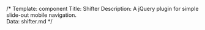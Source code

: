 /* 
Template: component 
Title: Shifter 
Description: A jQuery plugin for simple slide-out mobile navigation.  
Data: shifter.md 
*/